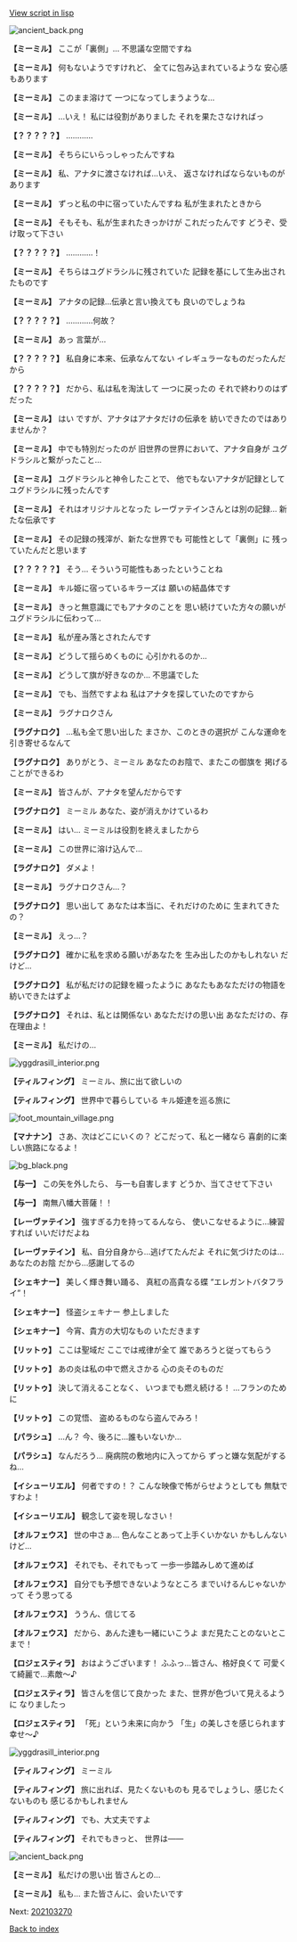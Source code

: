[View script in lisp](../scripts/202103260.txt)

![ancient_back.png](../images/backgrounds/ancient_back.png)

**【ミーミル】**
ここが「裏側」…
不思議な空間ですね

**【ミーミル】**
何もないようですけれど、
全てに包み込まれているような
安心感もあります

**【ミーミル】**
このまま溶けて
一つになってしまうような…

**【ミーミル】**
…いえ！
私には役割がありました
それを果たさなければっ

**【？？？？？】**
…………

**【ミーミル】**
そちらにいらっしゃったんですね

**【ミーミル】**
私、アナタに渡さなければ…いえ、
返さなければならないものが
あります

**【ミーミル】**
ずっと私の中に宿っていたんですね
私が生まれたときから

**【ミーミル】**
そもそも、私が生まれたきっかけが
これだったんです
どうぞ、受け取って下さい

**【？？？？？】**
…………！

**【ミーミル】**
そちらはユグドラシルに残されていた
記録を基にして生み出されたものです

**【ミーミル】**
アナタの記録…伝承と言い換えても
良いのでしょうね

**【？？？？？】**
…………何故？

**【ミーミル】**
あっ
言葉が…

**【？？？？？】**
私自身に本来、伝承なんてない
イレギュラーなものだったんだから

**【？？？？？】**
だから、私は私を淘汰して
一つに戻ったの
それで終わりのはずだった

**【ミーミル】**
はい
ですが、アナタはアナタだけの伝承を
紡いできたのではありませんか？

**【ミーミル】**
中でも特別だったのが
旧世界の世界において、アナタ自身が
ユグドラシルと繋がったこと…

**【ミーミル】**
ユグドラシルと神令したことで、
他でもないアナタが記録として
ユグドラシルに残ったんです

**【ミーミル】**
それはオリジナルとなった
レーヴァテインさんとは別の記録…
新たな伝承です

**【ミーミル】**
その記録の残滓が、新たな世界でも
可能性として「裏側」に
残っていたんだと思います

**【？？？？？】**
そう…
そういう可能性もあったということね

**【ミーミル】**
キル姫に宿っているキラーズは
願いの結晶体です

**【ミーミル】**
きっと無意識にでもアナタのことを
思い続けていた方々の願いが
ユグドラシルに伝わって…

**【ミーミル】**
私が産み落とされたんです

**【ミーミル】**
どうして揺らめくものに
心引かれるのか…

**【ミーミル】**
どうして旗が好きなのか…
不思議でした

**【ミーミル】**
でも、当然ですよね
私はアナタを探していたのですから

**【ミーミル】**
ラグナロクさん

**【ラグナロク】**
…私も全て思い出した
まさか、このときの選択が
こんな運命を引き寄せるなんて

**【ラグナロク】**
ありがとう、ミーミル
あなたのお陰で、またこの御旗を
掲げることができるわ

**【ミーミル】**
皆さんが、アナタを望んだからです

**【ラグナロク】**
ミーミル
あなた、姿が消えかけているわ

**【ミーミル】**
はい…
ミーミルは役割を終えましたから

**【ミーミル】**
この世界に溶け込んで…

**【ラグナロク】**
ダメよ！

**【ミーミル】**
ラグナロクさん…？

**【ラグナロク】**
思い出して
あなたは本当に、それだけのために
生まれてきたの？

**【ミーミル】**
えっ…？

**【ラグナロク】**
確かに私を求める願いがあなたを
生み出したのかもしれない
だけど…

**【ラグナロク】**
私が私だけの記録を綴ったように
あなたもあなただけの物語を
紡いできたはずよ

**【ラグナロク】**
それは、私とは関係ない
あなただけの思い出
あなただけの、存在理由よ！

**【ミーミル】**
私だけの…

![yggdrasill_interior.png](../images/backgrounds/yggdrasill_interior.png)

**【ティルフィング】**
ミーミル、旅に出て欲しいの

**【ティルフィング】**
世界中で暮らしている
キル姫達を巡る旅に

![foot_mountain_village.png](../images/backgrounds/foot_mountain_village.png)

**【マナナン】**
さあ、次はどこにいくの？
どこだって、私と一緒なら
喜劇的に楽しい旅路になるよ！

![bg_black.png](../images/backgrounds/bg_black.png)

**【与一】**
この矢を外したら、
与一も自害します
どうか、当てさせて下さい

**【与一】**
南無八幡大菩薩！！

**【レーヴァテイン】**
強すぎる力を持ってるんなら、
使いこなせるように…練習すれば
いいだけだよね

**【レーヴァテイン】**
私、自分自身から…逃げてたんだよ
それに気づけたのは…あなたのお陰
だから…感謝してるの

**【シェキナー】**
美しく輝き舞い踊る、
真紅の高貴なる蝶
“エレガントバタフライ”！

**【シェキナー】**
怪盗シェキナー
参上しました

**【シェキナー】**
今宵、貴方の大切なもの
いただきます

**【リットゥ】**
ここは聖域だ
ここでは戒律が全て
誰であろうと従ってもらう

**【リットゥ】**
あの炎は私の中で燃えさかる
心の炎そのものだ

**【リットゥ】**
決して消えることなく、
いつまでも燃え続ける！
…フランのために

**【リットゥ】**
この覚悟、
盗めるものなら盗んでみろ！

**【パラシュ】**
…ん？
今、後ろに…誰もいないか…

**【パラシュ】**
なんだろう…
廃病院の敷地内に入ってから
ずっと嫌な気配がするね…

**【イシューリエル】**
何者ですの！？
こんな映像で怖がらせようとしても
無駄ですわよ！

**【イシューリエル】**
観念して姿を現しなさい！

**【オルフェウス】**
世の中さぁ…
色んなことあって上手くいかない
かもしんないけど…

**【オルフェウス】**
それでも、それでもって
一歩一歩踏みしめて進めば

**【オルフェウス】**
自分でも予想できないようなところ
までいけるんじゃないかって
そう思ってる

**【オルフェウス】**
ううん、信じてる

**【オルフェウス】**
だから、あんた達も一緒にいこうよ
まだ見たことのないとこまで！

**【ロジェスティラ】**
おはようございます！
ふふっ…皆さん、格好良くて
可愛くて綺麗で…素敵～♪

**【ロジェスティラ】**
皆さんを信じて良かった
また、世界が色づいて見えるように
なりましたっ

**【ロジェスティラ】**
「死」という未来に向かう
「生」の美しさを感じられます
幸せ～♪

![yggdrasill_interior.png](../images/backgrounds/yggdrasill_interior.png)

**【ティルフィング】**
ミーミル

**【ティルフィング】**
旅に出れば、見たくないものも
見るでしょうし、感じたくないものも
感じるかもしれません

**【ティルフィング】**
でも、大丈夫ですよ

**【ティルフィング】**
それでもきっと、
世界は――

![ancient_back.png](../images/backgrounds/ancient_back.png)

**【ミーミル】**
私だけの思い出
皆さんとの…

**【ミーミル】**
私も…
また皆さんに、会いたいです


Next: [202103270](202103270.md)

[Back to index](index.md)
